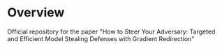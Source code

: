 # Overview
Official repository for the paper "How to Steer Your Adversary: Targeted and Efficient Model Stealing Defenses with Gradient Redirection"

